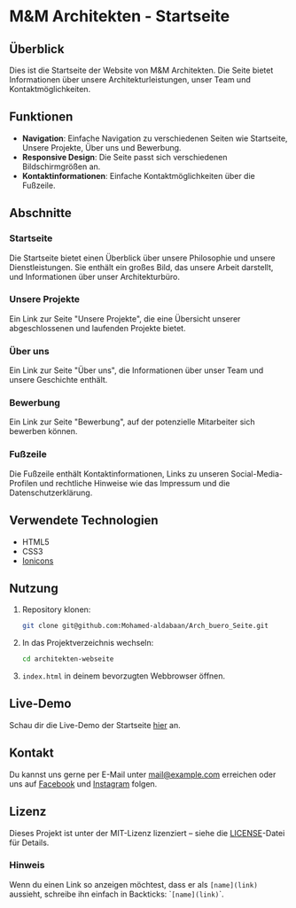 # M&M Architekten - Startseite

## Überblick

Dies ist die Startseite der Website von M&M Architekten. Die Seite bietet Informationen über unsere Architekturleistungen, unser Team und Kontaktmöglichkeiten.

## Funktionen

- **Navigation**: Einfache Navigation zu verschiedenen Seiten wie Startseite, Unsere Projekte, Über uns und Bewerbung.
- **Responsive Design**: Die Seite passt sich verschiedenen Bildschirmgrößen an.
- **Kontaktinformationen**: Einfache Kontaktmöglichkeiten über die Fußzeile.

## Abschnitte

### Startseite

Die Startseite bietet einen Überblick über unsere Philosophie und unsere Dienstleistungen. Sie enthält ein großes Bild, das unsere Arbeit darstellt, und Informationen über unser Architekturbüro.

### Unsere Projekte

Ein Link zur Seite "Unsere Projekte", die eine Übersicht unserer abgeschlossenen und laufenden Projekte bietet.

### Über uns

Ein Link zur Seite "Über uns", die Informationen über unser Team und unsere Geschichte enthält.

### Bewerbung

Ein Link zur Seite "Bewerbung", auf der potenzielle Mitarbeiter sich bewerben können.

### Fußzeile

Die Fußzeile enthält Kontaktinformationen, Links zu unseren Social-Media-Profilen und rechtliche Hinweise wie das Impressum und die Datenschutzerklärung.

## Verwendete Technologien

- HTML5
- CSS3
- [Ionicons](https://ionicons.com/)

## Nutzung

1. Repository klonen:
    ```sh
    git clone git@github.com:Mohamed-aldabaan/Arch_buero_Seite.git
    ```
    
2. In das Projektverzeichnis wechseln:
    ```sh
    cd architekten-webseite
    ```
3. `index.html` in deinem bevorzugten Webbrowser öffnen.

## Live-Demo

Schau dir die Live-Demo der Startseite [hier](https://arch-buero-seite.vercel.app) an.

## Kontakt

Du kannst uns gerne per E-Mail unter [mail@example.com](mailto:mail@example.com) erreichen oder uns auf [Facebook](https://facebook.com) und [Instagram](https://instagram.com) folgen.

## Lizenz

Dieses Projekt ist unter der MIT-Lizenz lizenziert – siehe die [LICENSE](LICENSE)-Datei für Details.

### Hinweis

Wenn du einen Link so anzeigen möchtest, dass er als `[name](link)` aussieht, schreibe ihn einfach in Backticks: \``[name](link)`\`.
